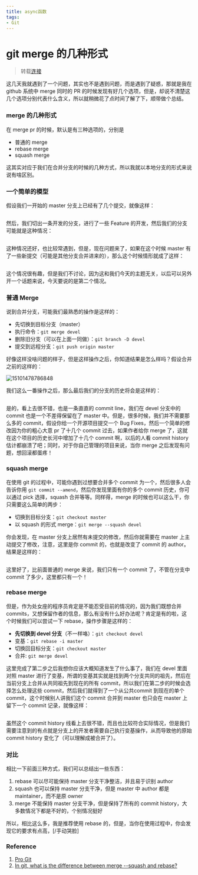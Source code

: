 ```yaml
---
title: async函数
tags: 
- Git
---
```

# git merge 的几种形式
> 转载[连接](https://liuliqiang.info/post/difference-between-merge-squash-and-rebase)
<div class="post-content">
<p>这几天我就遇到了一个问题，其实也不是遇到问题，而是遇到了疑惑，那就是我在 github 系统中 merge 同时的 PR 的时候发现有好几个选项，但是，却说不清楚这几个选项分别代表什么含义，所以就稍微花了点时间了解了下，顺带做个总结。</p>
<h3 id="toc-0">merge 的几种形式</h3>
<p>在 merge pr 的时候，默认是有三种选项的，分别是</p>
<ul>
<li>普通的 merge</li>
<li>rebase merge</li>
<li>squash merge</li>
</ul>
<p>这其实对应于我们在合并分支的时候的几种方式，所以我就以本地分支的形式来说说有啥区别。</p>
<h3 id="toc-1">一个简单的模型</h3>
<p>假设我们一开始的 master 分支上已经有了几个提交，就像这样：</p>
<p><img src="http://images.liuliqiang.info/2017-11-08-15101468869266.jpg" alt=""></p>
<p>然后，我们切出一条开发的分支，进行了一些 Feature 的开发，然后我们的分支可能就是这种情况：</p>
<p><img src="http://images.liuliqiang.info/2017-11-08-15101478786848.jpg" alt=""></p>
<p>这种情况还好，也比较常遇到，但是，现在问题来了，如果在这个时候 master 有了一些新提交（可能是其他分支合并进来的），那么这个时候情形就成了这样：</p>
<p><img src="http://images.liuliqiang.info/2017-11-08-15101478014577.jpg" alt=""></p>
<p>这个情况很有趣，但是我们不讨论，因为这和我们今天的主题无关，以后可以另外开一个话题来说，今天要说的是第二个情况。</p>
<h3 id="toc-2">普通 Merge</h3>
<p>说到合并分支，可能我们最熟悉的操作是这样的：</p>
<ul>
<li>先切换到目标分支（master）</li>
<li>执行命令：<code>git merge devel</code></li>
<li>删除旧分支（可以在上面一同做）：<code>git branch -D devel</code></li>
<!--more-->
<li>提交到远程分支：<code>git push origin master</code></li>
</ul>
<p>好像这样没啥问题的样子，但是这样操作之后，你知道结果是怎么样吗？假设合并之前的这样的：</p>
<p><img src="http://images.liuliqiang.info/2017-11-08-15101478786848.jpg" alt="15101478786848"></p>
<p>我们这么一番操作之后，那么最后我们的分支的历史将会是这样的：</p>
<p><img src="http://images.liuliqiang.info/2017-11-08-15101481294797.jpg" alt=""></p>
<p>是的，看上去很不错，也是一条直直的 commit line，我们在 devel 分支中的 commit 也是一个不差得保留在了 master 中。但是，很多时候，我们并不需要那么多的 commit，假设你给一个开源项目提交一个 Bug Fixes，然后一个简单的修改因为你的粗心大意 pr 了十几个 commit 过去，如果作者给你 merge 了，这就在这个项目的历史长河中增加了十几个 commit 啊，以后的人看 commit history 估计都崩溃了吧；同时，对于你自己管理的项目来说，当你 merge 之后发现有问题，想回滚都蛋疼！</p>
<h3 id="toc-3">squash merge</h3>
<p>在使用 git 的过程中，可能你遇到过想要合并多个 commit 为一个，然后很多人会告诉你用 <code>git commit --amend</code>，然后你发现里面有你的多个 commit 历史，你可以通过 pick 选择，squash 合并等等。同样得，merge 的时候也可以这么干，你只需要这么简单的两步：</p>
<ul>
<li>切换到目标分支：<code>git checkout master</code></li>
<li>以 squash 的形式 merge：<code>git merge --squash devel</code></li>
</ul>
<p>你会发现，在 master 分支上居然有未提交的修改，然后你就需要在 master 上主动提交了修改，注意，这里是你 commit 的，也就是改变了 commit 的 author。结果是这样的：</p>
<p><img src="http://images.liuliqiang.info/2017-11-08-15101488495274.jpg" alt=""></p>
<p>这里好了，比前面普通的 merge 来说，我们只有一个 commit 了，不管在分支中 commit 了多少，这里都只有一个！</p>
<h3 id="toc-4">rebase merge</h3>
<p>但是，作为处女座的程序员肯定是不能忍受目前的情况的，因为我们既想合并 commits，又想保留作者的信息，那么有没有什么好办法呢？肯定是有的啦，这个时候我们可以尝试一下 rebase，操作步骤是这样的：</p>
<ul>
<li><strong>先切换到 devel 分支</strong>（不一样咯）：<code>git checkout devel</code></li>
<li>变基：<code>git rebase -i master</code></li>
<li>切换回目标分支：<code>git checkout master</code></li>
<li>合并: <code>git merge devel</code></li>
</ul>
<p>这里完成了第二步之后我想你应该大概知道发生了什么事了，我们在 devel 里面对照 master 进行了变基，所谓的变基其实就是找到两个分支共同的祖先，然后在当前分支上合并从共同祖先到现在的所有 commit，所以我们在第二步的时候会选择怎么处理这些 commit，然后我们就得到了一个从公共commit 到现在的单个 commit，这个时候别人讲我们这个 commit 合并到 master 也只会在 master 上留下一个 commit 记录，就像这样：</p>
<p><img src="http://images.liuliqiang.info/2017-11-08-15101517152753.jpg" alt=""></p>
<p>虽然这个 commit history 线看上去很不错，而且也比较符合实际情况，但是我们需要注意到的有点就是分支上的开发者需要自己执行变基操作，从而导致他的原始 commit history 变化了（可以理解成被合并了）。</p>
<h3 id="toc-5">对比</h3>
<p>相比一下前面三种方式，我们可以总结出一些东西：</p>
<ol>
<li>rebase 可以尽可能保持 master 分支干净整洁，并且易于识别 author</li>
<li>squash 也可以保持 master 分支干净，但是 master 中 author 都是 maintainer，而不是原 owner</li>
<li>merge 不能保持 master 分支干净，但是保持了所有的 commit history，大多数情况下都是不好的，个别情况挺好</li>
</ol>
<p>所以，相比这么多，我是推荐使用 rebase 的，但是，当你在使用过程中，你会发现它的要求有点高，[/手动哭脸]</p>
<h3 id="toc-6">Reference</h3>
<ol>
<li><a href="https://book.douban.com/subject/3420144/">Pro Git</a></li>
<li><a href="https://stackoverflow.com/questions/2427238/in-git-what-is-the-difference-between-merge-squash-and-rebase">In git, what is the difference between merge --squash and rebase?</a> </li>
</ol>